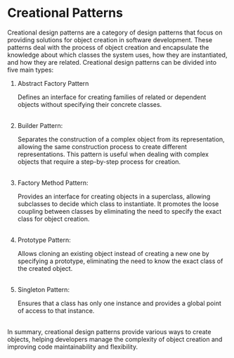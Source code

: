 # Creational Patterns

Creational design patterns are a category of design patterns that focus on providing solutions for object creation in software development. These patterns deal with the process of object creation and encapsulate the knowledge about which classes the system uses, how they are instantiated, and how they are related. Creational design patterns can be divided into five main types:

1. Abstract Factory Pattern

    Defines an interface for creating families of related or dependent objects without specifying their concrete classes. <br/><br/>
2. Builder Pattern: 

    Separates the construction of a complex object from its representation, allowing the same construction process to create different representations. This pattern is useful when dealing with complex objects that require a step-by-step process for creation. <br/><br/>
3. Factory Method Pattern: 

    Provides an interface for creating objects in a superclass, allowing subclasses to decide which class to instantiate. It promotes the loose coupling between classes by eliminating the need to specify the exact class for object creation. <br/><br/>
4. Prototype Pattern:

    Allows cloning an existing object instead of creating a new one by specifying a prototype, eliminating the need to know the exact class of the created object. <br/><br/>
5. Singleton Pattern: 

    Ensures that a class has only one instance and provides a global point of access to that instance. <br/><br/>


In summary, creational design patterns provide various ways to create objects, helping developers manage the complexity of object creation and improving code maintainability and flexibility. <br/><br/>